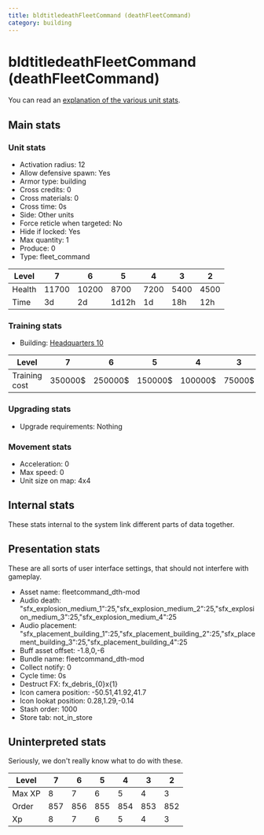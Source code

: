 ```yaml
---
title: bldtitledeathFleetCommand (deathFleetCommand)
category: building
---
```


# bldtitledeathFleetCommand (deathFleetCommand)

You can read an [explanation  of the various unit stats](unitexplained.md).

## Main stats

### Unit stats

  * Activation radius: 12
  * Allow defensive spawn: Yes
  * Armor type: building
  * Cross credits: 0
  * Cross materials: 0
  * Cross time: 0s
  * Side: Other units
  * Force reticle when targeted: No
  * Hide if locked: Yes
  * Max quantity: 1
  * Produce: 0
  * Type: fleet_command

|Level |7    |6    |5    |4   |3   |2   |
|------|-----|-----|-----|----|----|----|
|Health|11700|10200|8700 |7200|5400|4500|
|Time  |3d   |2d   |1d12h|1d  |18h |12h |


### Training stats

  * Building: [Headquarters 10](smugglerHQ.html)

|Level        |7      |6      |5      |4      |3     |2     |
|-------------|-------|-------|-------|-------|------|------|
|Training cost|350000$|250000$|150000$|100000$|75000$|50000$|


### Upgrading stats

  * Upgrade requirements: Nothing

### Movement stats

  * Acceleration: 0
  * Max speed: 0
  * Unit size on map: 4x4

## Internal stats

These stats internal to the system link different parts of data together.


## Presentation stats

These are all sorts of user interface settings, that should not interfere with gameplay.

  * Asset name: fleetcommand_dth-mod
  * Audio death: "sfx_explosion_medium_1":25,"sfx_explosion_medium_2":25,"sfx_explosion_medium_3":25,"sfx_explosion_medium_4":25
  * Audio placement: "sfx_placement_building_1":25,"sfx_placement_building_2":25,"sfx_placement_building_3":25,"sfx_placement_building_4":25
  * Buff asset offset: -1.8,0,-6
  * Bundle name: fleetcommand_dth-mod
  * Collect notify: 0
  * Cycle time: 0s
  * Destruct FX: fx_debris_{0}x{1}
  * Icon camera position: -50.51,41.92,41.7
  * Icon lookat position: 0.28,1.29,-0.14
  * Stash order: 1000
  * Store tab: not_in_store

## Uninterpreted stats

Seriously, we don't really know what to do with these.

|Level |7  |6  |5  |4  |3  |2  |
|------|---|---|---|---|---|---|
|Max XP|8  |7  |6  |5  |4  |3  |
|Order |857|856|855|854|853|852|
|Xp    |8  |7  |6  |5  |4  |3  |


